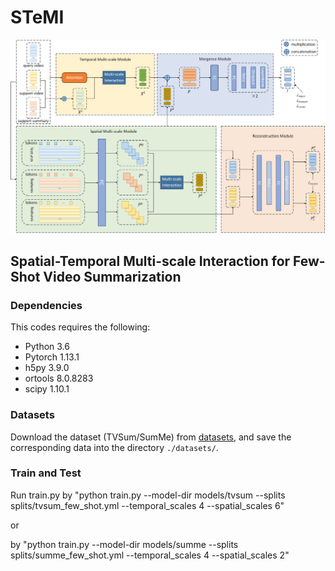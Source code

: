 # STeMI

![generation_framework](./images/framework.png)

## Spatial-Temporal Multi-scale Interaction for Few-Shot Video Summarization

### Dependencies
This codes requires the following:
- Python 3.6
- Pytorch 1.13.1
- h5py 3.9.0
- ortools 8.0.8283
- scipy 1.10.1

### Datasets

Download the dataset (TVSum/SumMe) from [datasets](https://drive.google.com/drive/folders/1HAkqtixx1xz2bu2h654CNXEN36wTXIgr?usp=sharing), and save the corresponding data into the directory `./datasets/`.

### Train and Test

Run train.py by "python train.py --model-dir models/tvsum --splits splits/tvsum_few_shot.yml --temporal_scales 4 --spatial_scales 6" 

or

by "python train.py --model-dir models/summe --splits splits/summe_few_shot.yml --temporal_scales 4 --spatial_scales 2"
